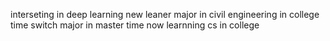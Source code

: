 interseting in deep learning
new leaner
major in civil engineering in college time
switch major in master time 
now learnning cs in college
